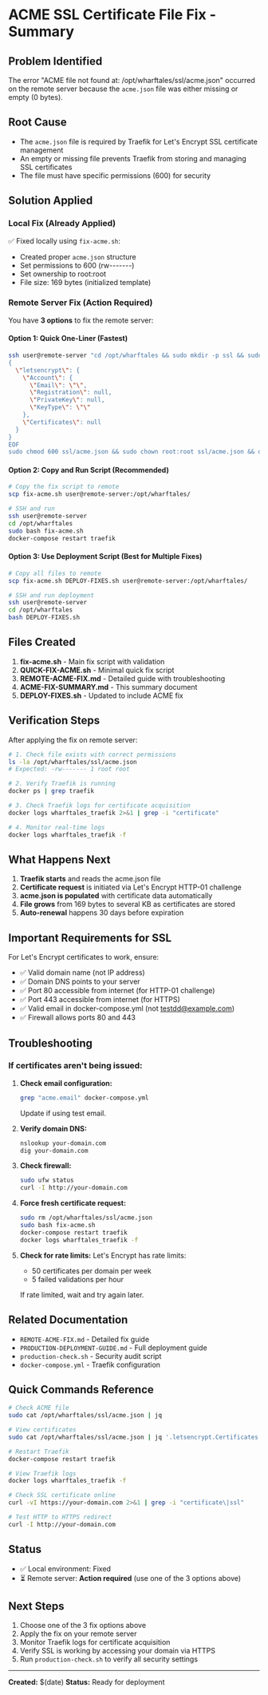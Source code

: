 # ACME SSL Certificate File Fix - Summary

## Problem Identified
The error "ACME file not found at: /opt/wharftales/ssl/acme.json" occurred on the remote server because the `acme.json` file was either missing or empty (0 bytes).

## Root Cause
- The `acme.json` file is required by Traefik for Let's Encrypt SSL certificate management
- An empty or missing file prevents Traefik from storing and managing SSL certificates
- The file must have specific permissions (600) for security

## Solution Applied

### Local Fix (Already Applied)
✅ Fixed locally using `fix-acme.sh`:
- Created proper `acme.json` structure
- Set permissions to 600 (rw-------)
- Set ownership to root:root
- File size: 169 bytes (initialized template)

### Remote Server Fix (Action Required)

You have **3 options** to fix the remote server:

#### Option 1: Quick One-Liner (Fastest)
```bash
ssh user@remote-server "cd /opt/wharftales && sudo mkdir -p ssl && sudo tee ssl/acme.json > /dev/null << 'EOF'
{
  \"letsencrypt\": {
    \"Account\": {
      \"Email\": \"\",
      \"Registration\": null,
      \"PrivateKey\": null,
      \"KeyType\": \"\"
    },
    \"Certificates\": null
  }
}
EOF
sudo chmod 600 ssl/acme.json && sudo chown root:root ssl/acme.json && docker-compose restart traefik"
```

#### Option 2: Copy and Run Script (Recommended)
```bash
# Copy the fix script to remote
scp fix-acme.sh user@remote-server:/opt/wharftales/

# SSH and run
ssh user@remote-server
cd /opt/wharftales
sudo bash fix-acme.sh
docker-compose restart traefik
```

#### Option 3: Use Deployment Script (Best for Multiple Fixes)
```bash
# Copy all files to remote
scp fix-acme.sh DEPLOY-FIXES.sh user@remote-server:/opt/wharftales/

# SSH and run deployment
ssh user@remote-server
cd /opt/wharftales
bash DEPLOY-FIXES.sh
```

## Files Created

1. **fix-acme.sh** - Main fix script with validation
2. **QUICK-FIX-ACME.sh** - Minimal quick fix script
3. **REMOTE-ACME-FIX.md** - Detailed guide with troubleshooting
4. **ACME-FIX-SUMMARY.md** - This summary document
5. **DEPLOY-FIXES.sh** - Updated to include ACME fix

## Verification Steps

After applying the fix on remote server:

```bash
# 1. Check file exists with correct permissions
ls -la /opt/wharftales/ssl/acme.json
# Expected: -rw------- 1 root root

# 2. Verify Traefik is running
docker ps | grep traefik

# 3. Check Traefik logs for certificate acquisition
docker logs wharftales_traefik 2>&1 | grep -i "certificate"

# 4. Monitor real-time logs
docker logs wharftales_traefik -f
```

## What Happens Next

1. **Traefik starts** and reads the acme.json file
2. **Certificate request** is initiated via Let's Encrypt HTTP-01 challenge
3. **acme.json is populated** with certificate data automatically
4. **File grows** from 169 bytes to several KB as certificates are stored
5. **Auto-renewal** happens 30 days before expiration

## Important Requirements for SSL

For Let's Encrypt certificates to work, ensure:

- ✅ Valid domain name (not IP address)
- ✅ Domain DNS points to your server
- ✅ Port 80 accessible from internet (for HTTP-01 challenge)
- ✅ Port 443 accessible from internet (for HTTPS)
- ✅ Valid email in docker-compose.yml (not testdd@example.com)
- ✅ Firewall allows ports 80 and 443

## Troubleshooting

### If certificates aren't being issued:

1. **Check email configuration:**
   ```bash
   grep "acme.email" docker-compose.yml
   ```
   Update if using test email.

2. **Verify domain DNS:**
   ```bash
   nslookup your-domain.com
   dig your-domain.com
   ```

3. **Check firewall:**
   ```bash
   sudo ufw status
   curl -I http://your-domain.com
   ```

4. **Force fresh certificate request:**
   ```bash
   sudo rm /opt/wharftales/ssl/acme.json
   sudo bash fix-acme.sh
   docker-compose restart traefik
   docker logs wharftales_traefik -f
   ```

5. **Check for rate limits:**
   Let's Encrypt has rate limits:
   - 50 certificates per domain per week
   - 5 failed validations per hour
   
   If rate limited, wait and try again later.

## Related Documentation

- `REMOTE-ACME-FIX.md` - Detailed fix guide
- `PRODUCTION-DEPLOYMENT-GUIDE.md` - Full deployment guide
- `production-check.sh` - Security audit script
- `docker-compose.yml` - Traefik configuration

## Quick Commands Reference

```bash
# Check ACME file
sudo cat /opt/wharftales/ssl/acme.json | jq

# View certificates
sudo cat /opt/wharftales/ssl/acme.json | jq '.letsencrypt.Certificates'

# Restart Traefik
docker-compose restart traefik

# View Traefik logs
docker logs wharftales_traefik -f

# Check SSL certificate online
curl -vI https://your-domain.com 2>&1 | grep -i "certificate\|ssl"

# Test HTTP to HTTPS redirect
curl -I http://your-domain.com
```

## Status

- ✅ Local environment: Fixed
- ⏳ Remote server: **Action required** (use one of the 3 options above)

## Next Steps

1. Choose one of the 3 fix options above
2. Apply the fix on your remote server
3. Monitor Traefik logs for certificate acquisition
4. Verify SSL is working by accessing your domain via HTTPS
5. Run `production-check.sh` to verify all security settings

---

**Created:** $(date)
**Status:** Ready for deployment
